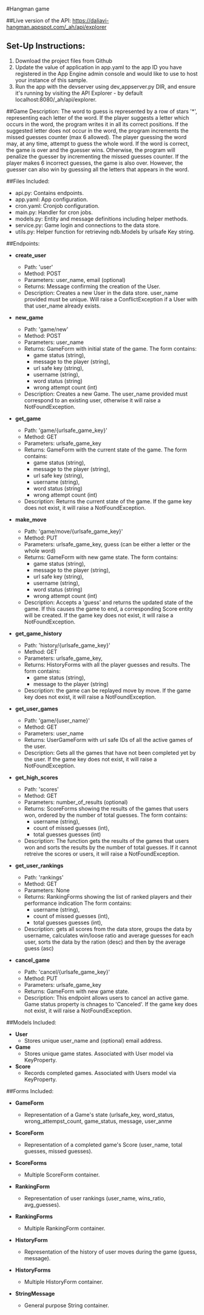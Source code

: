 #Hangman game

##Live version of the API:
https://daliavi-hangman.appspot.com/_ah/api/explorer

## Set-Up Instructions:
1. Download the project files from Github
2. Update the value of application in app.yaml to the app ID you have registered
 in the App Engine admin console and would like to use to host your instance of this sample.
3.  Run the app with the devserver using dev_appserver.py DIR, and ensure it's
 running by visiting the API Explorer - by default localhost:8080/_ah/api/explorer.
 
##Game Description:
The word to guess is represented by a row of stars '*', representing each letter of the word.
If the player suggests a letter which occurs in the word, the program writes it in all its correct positions. 
If the suggested letter does not occur in the word, the program increments the missed guesses counter (max 6 allowed).
The player guessing the word may, at any time, attempt to guess the whole word.
If the word is correct, the game is over and the guesser wins.
Otherwise, the program will penalize the guesser by incrementing the missed guesses counter.
If the player makes 6 incorrect guesses, the game is also over.
However, the guesser can also win by guessing all the letters that appears in the word.


##Files Included:
 - api.py: Contains endpoints.
 - app.yaml: App configuration.
 - cron.yaml: Cronjob configuration.
 - main.py: Handler for cron jobs.
 - models.py: Entity and message definitions including helper methods.
 - service.py: Game login and connections to the data store.
 - utils.py: Helper function for retrieving ndb.Models by urlsafe Key string.

##Endpoints:
- **create_user**
    - Path: 'user'
    - Method: POST
    - Parameters: user_name, email (optional)
    - Returns: Message confirming the creation of the User.
    - Description: Creates a new User in the data store. user_name provided must be unique. Will 
    raise a ConflictException if a User with that user_name already exists.

- **new_game**
    - Path: 'game/new'
    - Method: POST
    - Parameters: user_name
    - Returns: GameForm with initial state of the game.
    The form contains:
        - game status (string),
        - message to the player (string), 
        - url safe key (string), 
        - username (string), 
        - word status (string)
        - wrong attempt count (int)
    - Description: Creates a new Game. The user_name provided must correspond to an existing user, otherwise it will raise a NotFoundException.

- **get_game**
    - Path: 'game/{urlsafe_game_key}'
    - Method: GET
    - Parameters: urlsafe_game_key
    - Returns: GameForm with the current state of the game.
    The form contains:
        - game status (string),
        - message to the player (string), 
        - url safe key (string), 
        - username (string), 
        - word status (string)
        - wrong attempt count (int)
    - Description: Returns the current state of the game. If the game key does not exist, it will raise a NotFoundException.
    
- **make_move**
    - Path: 'game/move/{urlsafe_game_key}'
    - Method: PUT
    - Parameters: urlsafe_game_key, guess (can be either a letter or the whole word)
    - Returns: GameForm with new game state.
    The form contains:
        - game status (string),
        - message to the player (string), 
        - url safe key (string), 
        - username (string), 
        - word status (string)
        - wrong attempt count (int)
    - Description: Accepts a 'guess' and returns the updated state of the game.
    If this causes the game to end, a corresponding Score entity will be created.
    If the game key does not exist, it will raise a NotFoundException.

- **get_game_history**
    - Path: 'history/{urlsafe_game_key}'
    - Method: GET
    - Parameters: urlsafe_game_key, 
    - Returns: HistoryForms with all the player guesses and results.
    The form contains:
        - game status (string),
        - message to the player (string)
    - Description: the game can be replayed move by move. If the game key does not exist, it will raise a NotFoundException.
 
- **get_user_games**    
    - Path: 'game/{user_name}'
    - Method: GET
    - Parameters: user_name
    - Returns: UserGameForm with url safe IDs of all the active games of the user.
    - Description: Gets all the games that have not been completed yet by the user. If the game key does not exist, it will raise a NotFoundException.
    
- **get_high_scores**
    - Path: 'scores'
    - Method: GET
    - Parameters: number_of_results (optional)
    - Returns: ScoreForms showing the results of the games that users won, ordered by the number of total guesses.
    The form contains:
        - username (string),
        - count of missed guesses (int),
        - total guesses guesses (int)
    - Description: The function gets the results of the games that users won and sorts the results by the number of total guesses. If it cannot retreive the scores or users, it will raise a NotFoundException.

- **get_user_rankings**
    - Path: 'rankings'
    - Method: GET
    - Parameters: None
    - Returns: RankingForms showing the list of ranked players and their performance indication
    The form contains:
        - username (string),
        - count of missed guesses (int),
        - total guesses guesses (int),
    - Description: gets all scores from the data store, groups the data by username, calculates win/loose ratio and average guesses for each user, sorts the data by the ration (desc) and then by the average guess (asc)

- **cancel_game**
    - Path: 'cancel/{urlsafe_game_key}'
    - Method: PUT
    - Parameters: urlsafe_game_key
    - Returns: GameForm with new game state.
    - Description: This endpoint allows users to cancel an active game. Game status property is chnages to 'Canceled'. If the game key does not exist, it will raise a NotFoundException.
    
##Models Included:
 - **User**
    - Stores unique user_name and (optional) email address.
 - **Game**
    - Stores unique game states. Associated with User model via KeyProperty.
 - **Score**
    - Records completed games. Associated with Users model via KeyProperty.

##Forms Included:
 - **GameForm**
    - Representation of a Game's state
    (urlsafe_key, word_status, wrong_attempst_count, game_status, message, user_anme
 
 - **ScoreForm**
    - Representation of a completed game's Score (user_name, total guesses, missed guesses).
 - **ScoreForms**
    - Multiple ScoreForm container.
 - **RankingForm**
    - Representation of user rankings (user_name, wins_ratio, avg_guesses).
 - **RankingForms**
    - Multiple RankingForm container.
- **HistoryForm**
    - Representation of the history of user moves during the game (guess, message).
 - **HistoryForms**
    - Multiple HistoryForm container.
 - **StringMessage**
    - General purpose String container.
